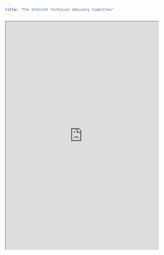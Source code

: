```yaml
---
title: "The Internet Technical Advisory Committee"
---
```



<iframe height="750" width="100%" src="https://ewelton.github.io/ktest/wiki.html#The%20Internet%20Technical%20Advisory%20Committee"></iframe>
